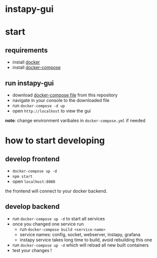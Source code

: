 # instapy-gui

# start

## requirements

* install [docker](https://www.docker.com/get-started)
* install [docker-compose](https://docs.docker.com/compose/install)

## run instapy-gui

* download [docker-compose file](https://github.com/breuerfelix/instapy-gui/blob/master/docker-compose.yml) from this repository
* navigate in your console to the downloaded file
* run `docker-compose -d up`
* open `http://localhost` to view the gui

__note__:  change environment varibales in `docker-compose.yml` if needed

# how to start developing

## develop frontend

* `docker-compose up -d`
* `npm start`
* open `localhost:8080`

the frontend will connect to your docker backend.

## develop backend

* run `docker-compose up -d` to start all services
* once you changed one service run
	* run `docker-compose build <service-name>`
	* service names: config, socket, webserver, instapy, grafana
	* instapy service takes long time to build, avoid rebuilding this one
* run `docker-compose up -d` which will reload all new built containers
* test your changes !
